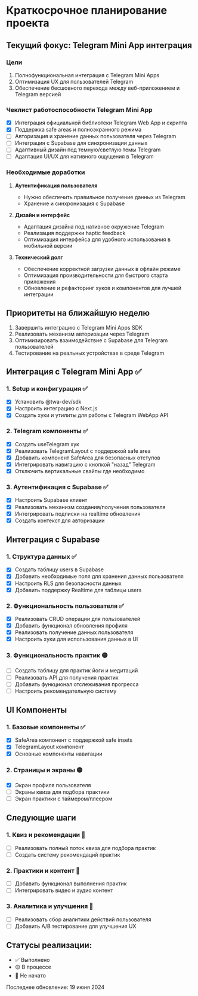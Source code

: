 # Краткосрочное планирование проекта

## Текущий фокус: Telegram Mini App интеграция

### Цели
1. Полнофункциональная интеграция с Telegram Mini Apps
2. Оптимизация UX для пользователей Telegram
3. Обеспечение бесшовного перехода между веб-приложением и Telegram версией

### Чеклист работоспособности Telegram Mini App
- [x] Интеграция официальной библиотеки Telegram Web App и скрипта
- [x] Поддержка safe areas и полноэкранного режима
- [ ] Авторизация и хранение данных пользователя через Telegram
- [ ] Интеграция с Supabase для синхронизации данных
- [ ] Адаптивный дизайн под темную/светлую темы Telegram
- [ ] Адаптация UI/UX для нативного ощущения в Telegram

### Необходимые доработки
1. **Аутентификация пользователя**
   - Нужно обеспечить правильное получение данных из Telegram
   - Хранение и синхронизация с Supabase

2. **Дизайн и интерфейс**
   - Адаптация дизайна под нативное окружение Telegram
   - Реализация поддержки haptic feedback
   - Оптимизация интерфейса для удобного использования в мобильной версии

3. **Технический долг**
   - Обеспечение корректной загрузки данных в офлайн режиме
   - Оптимизация производительности для быстрого старта приложения
   - Обновление и рефакторинг хуков и компонентов для лучшей интеграции

## Приоритеты на ближайшую неделю
1. Завершить интеграцию с Telegram Mini Apps SDK
2. Реализовать механизм авторизации через Telegram
3. Оптимизировать взаимодействие с Supabase для Telegram пользователей
4. Тестирование на реальных устройствах в среде Telegram

## Интеграция с Telegram Mini App ✅

### 1. Setup и конфигурация ✅
- [x] Установить @twa-dev/sdk
- [x] Настроить интеграцию с Next.js
- [x] Создать хуки и утилиты для работы с Telegram WebApp API

### 2. Telegram компоненты ✅
- [x] Создать useTelegram хук
- [x] Реализовать TelegramLayout с поддержкой safe area
- [x] Добавить компонент SafeArea для безопасных отступов
- [x] Интегрировать навигацию с кнопкой "назад" Telegram
- [x] Отключить вертикальные свайпы где необходимо

### 3. Аутентификация с Supabase ✅
- [x] Настроить Supabase клиент
- [x] Реализовать механизм создания/получения пользователя
- [x] Интегрировать подписки на realtime обновления
- [x] Создать контекст для авторизации

## Интеграция с Supabase

### 1. Структура данных ✅
- [x] Создать таблицу users в Supabase
- [x] Добавить необходимые поля для хранения данных пользователя
- [x] Настроить RLS для безопасности данных
- [x] Добавить поддержку Realtime для таблицы users

### 2. Функциональность пользователя ✅
- [x] Реализовать CRUD операции для пользователей
- [x] Добавить функционал обновления профиля
- [x] Реализовать получение данных пользователя
- [x] Настроить хуки для использования данных в UI

### 3. Функциональность практик 🟡
- [ ] Создать таблицу для практик йоги и медитаций
- [ ] Реализовать API для получения практик
- [ ] Добавить функционал отслеживания прогресса
- [ ] Настроить рекомендательную систему

## UI Компоненты

### 1. Базовые компоненты ✅
- [x] SafeArea компонент с поддержкой safe insets
- [x] TelegramLayout компонент
- [x] Основные компоненты навигации

### 2. Страницы и экраны 🟡
- [x] Экран профиля пользователя
- [ ] Экраны квиза для подбора практики
- [ ] Экран практики с таймером/плеером

## Следующие шаги

### 1. Квиз и рекомендации 🔴
- [ ] Реализовать полный поток квиза для подбора практик
- [ ] Создать систему рекомендаций практик

### 2. Практики и контент 🔴
- [ ] Добавить функционал выполнения практик
- [ ] Интегрировать видео и аудио контент

### 3. Аналитика и улучшения 🔴
- [ ] Реализовать сбор аналитики действий пользователя
- [ ] Добавить A/B тестирование для улучшения UX

## Статусы реализации:
- ✅ Выполнено
- 🟡 В процессе
- 🔴 Не начато

Последнее обновление: 19 июня 2024 